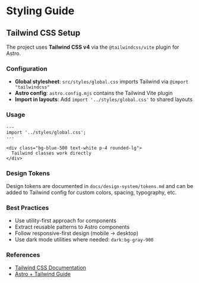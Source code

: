 # Styling Guide

## Tailwind CSS Setup

The project uses **Tailwind CSS v4** via the `@tailwindcss/vite` plugin for Astro.

### Configuration

- **Global stylesheet**: `src/styles/global.css` imports Tailwind via `@import "tailwindcss"`
- **Astro config**: `astro.config.mjs` contains the Tailwind Vite plugin
- **Import in layouts**: Add `import '../styles/global.css'` to shared layouts

### Usage

```astro
---
import '../styles/global.css';
---

<div class="bg-blue-500 text-white p-4 rounded-lg">
  Tailwind classes work directly
</div>
```

### Design Tokens

Design tokens are documented in `docs/design-system/tokens.md` and can be added to Tailwind config for custom colors, spacing, typography, etc.

### Best Practices

- Use utility-first approach for components
- Extract reusable patterns to Astro components
- Follow responsive-first design (mobile → desktop)
- Use dark mode utilities where needed: `dark:bg-gray-900`

### References

- [Tailwind CSS Documentation](https://tailwindcss.com/docs)
- [Astro + Tailwind Guide](https://docs.astro.build/en/guides/integrations-guide/tailwind/)
